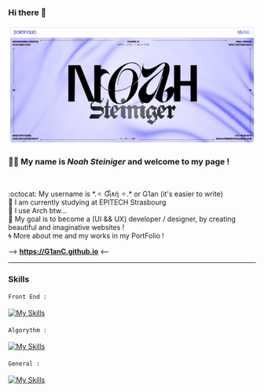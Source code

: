 ### Hi there :raised_hands: 

![Portfolio](https://github.com/G1anC/G1anC/blob/main/portfolio.png)

### :man_student: My name is *Noah Steiniger* and welcome to my page !

<br>

:octocat: My username is  &ast;.✧ Ɠị۸ή ✧.&ast;  or G1an (it's easier to write)
<br> 
:school: I am currently studying at EPITECH Strasbourg
<br>
:penguin: I use Arch btw...
<br>
:bridge_at_night: My goal is to become a (UI && UX) developer / designer, by creating beautiful and imaginative websites !
<br>
:cyclone: More about me and my works in my PortFolio !

-->   **https://G1anC.github.io**   <-- <br>
_______________________________________________________________________________________________________________

### Skills 

```Front End :```<br><br>[![My Skills](https://skillicons.dev/icons?i=js,html,css,sass,webflow,ts,react,npm,yarn,nextjs,figma,spline,framer)](https://skillicons.dev)<br><br>
```Algorythm :```<br><br>[![My Skills](https://skillicons.dev/icons?i=c,cpp,haskell,py)](https://skillicons.dev)<br><br>
```General :```<br><br>[![My Skills](https://skillicons.dev/icons?i=vscode,clion,webstorm,bash,powershell,arch,linux,docker)](https://skillicons.dev)
